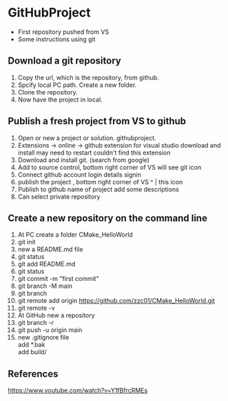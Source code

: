 # GitHubProject 
* First repository pushed from VS 
* Some instructions using git 

## Download a git repository 
1. Copy the url, which is the repository, from github. 
2. Spcify local PC path. Create a new folder. 
3. Clone the repository. 
4. Now have the project in local.  

## Publish a fresh project from VS to github 

1. Open or new a project or solution. githubproject. 
2. Extensions -> online -> github extension for visual studio 
 download and install 
 may need to restart 
 couldn't find this extension 
3. Download and install git. (search from google) 
4. Add to source control, bottom right corner of VS
 will see git icon 
5. Connect github account 
 login details 
 signin 
6. publish the project , bottom right corner of VS
^
|
this icon 
7. Publish to github 
 name of project 
 add some descriptions 
8. Can select private repository

## Create a new repository on the command line

1. At PC create a folder CMake_HelloWorld <br/>
2. git init <br/>
3. new a README.md file <br/>
4. git status <br/>
5. git add README.md <br/>
6. git status <br/>
7. git commit -m "first commit" <br/>
8. git branch -M main <br/>
9. git branch 
10. git remote add origin https://github.com/zzc01/CMake_HelloWorld.git <br/>
11. git remote -v <br/>
12. At GitHub new a repository  <br/>
13. git branch -r 
14. git push -u origin main <br/>
15. new .gitignore file <br/>
 add *.bak <br/>
 add build/ <br/>
 

## References 
https://www.youtube.com/watch?v=Y1fBfrcRMEs
